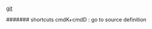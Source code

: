 [git](https://github.com/safak/next14-tutorial)

####### shortcuts
cmdK+cmdD : go to source definition
